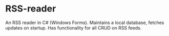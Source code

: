 # RSS-reader

An RSS reader in C# (Windows Forms). Maintains a local database, fetches updates on startup. Has functionality for all CRUD on RSS feeds. 
